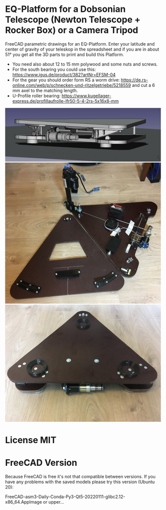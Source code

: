 # EQ-Platform for a Dobsonian Telescope (Newton Telescope + Rocker Box) or a Camera Tripod
FreeCAD parametric drawings for an EQ-Platform. 
Enter your latitude and center of gravity of your teleskop in the spreadsheet and if you are in about 51° you get all the 3D parts to print and build this Platform.

* You need also about 12 to 15 mm polywood and some nuts and screws.
* For the south bearing you could use this: https://www.igus.de/product/382?artNr=EFSM-04
* For the gear you should order form RS a worm drive: https://de.rs-online.com/web/p/schnecken-und-ritzelgetriebe/5218559 and cut a 6 mm axel to the matching length.
* U-Profile roller bearing: https://www.kugellager-express.de/profillaufrolle-lfr50-5-4-2rs-5x16x8-mm

![Scatch](Images/Platform_model.jpeg)
![Ready to go](Images/Platform.jpeg)
![Ready to go](Images/Platform2.jpeg)

# License MIT

# FreeCAD Version
Because FreeCAD is free it's not that compatible between versions. If you have any problems with the saved models please try this version (Ubuntu 20):

FreeCAD-asm3-Daily-Conda-Py3-Qt5-20220111-glibc2.12-x86_64.AppImage
or upper...
